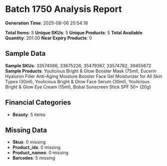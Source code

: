 # Batch 1750 Analysis Report

**Generation Time**: 2025-08-06 20:54:18

**Total Items**: 5
**Unique SKUs**: 5
**Unique Products**: 5
**Total Available Quantity**: 201.00
**Near Expiry Products**: 0

## Sample Data
**Sample SKUs**: 33574086, 33675226, 35479367, 33574782, 39455672
**Sample Products**: Youlicious Bright & Glow Booster Mask (75ml), Eucerin Hyaluron Filler Anti-Aging Moisture Booster Face Gel Moisturizer for All Skin Types (30ml), Youlicious Bright & Glow Face Serum (30ml), Youlicious Bright & Glow Eye Cream (15ml), Bobai Sunscreen Stick SPF 50+ (20g)

## Financial Categories
- **Beauty**: 5 items

## Missing Data
- **Skus**: 0 missing
- **Product_ids**: 0 missing
- **Product_names**: 0 missing
- **Barcodes**: 5 missing
